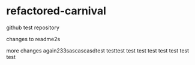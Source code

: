 # refactored-carnival
github test repository

changes to readme2s

more changes again233sascascasdtest
testtest
test
test
test
test
test
test
test
